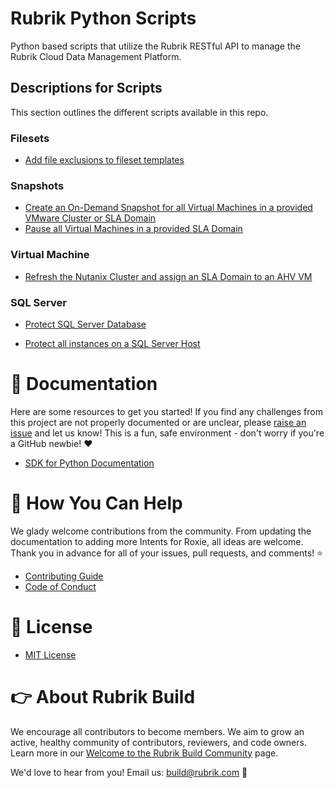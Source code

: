 # Rubrik Python Scripts

Python based scripts that utilize the Rubrik RESTful API to manage the Rubrik Cloud Data Management Platform.

## Descriptions for Scripts

This section outlines the different scripts available in this repo. 

### Filesets

* [Add file exclusions to fileset templates](https://github.com/rubrik-devops/python-scripts/blob/master/Fileset/add_exclusion_to_fileset.py)

### Snapshots

* [Create an On-Demand Snapshot for all Virtual Machines in a provided VMware Cluster or SLA Domain](https://github.com/rubrik-devops/python-scripts/blob/master/Snapshot/on_demand_snapshot_by_cluster_or_sla.py)
* [Pause all Virtual Machines in a provided SLA Domain](https://github.com/rubrik-devops/python-scripts/blob/master/Snapshot/pause_snapshot.py)

### Virtual Machine

* [Refresh the Nutanix Cluster and assign an SLA Domain to an AHV VM](https://github.com/rubrik-devops/python-scripts/blob/master/Virtual%20Machine/nutanix_assign_sla.py)

### SQL Server

* [Protect SQL Server Database](https://github.com/rubrik-devops/python-scripts/blob/master/SQL%20Server/protect_sql_db.py)

* [Protect all instances on a SQL Server Host](https://github.com/rubrik-devops/python-scripts/blob/master/SQL%20Server/protect_sql_host.py)

# :blue_book: Documentation 

Here are some resources to get you started! If you find any challenges from this project are not properly documented or are unclear, please [raise an issue](https://github.com/rubrikinc/rubrik-scripts-for-python/issues/new/choose) and let us know! This is a fun, safe environment - don't worry if you're a GitHub newbie! :heart:

* [SDK for Python Documentation](https://rubrik.gitbook.io/rubrik-sdk-for-python/)

# :muscle: How You Can Help

We glady welcome contributions from the community. From updating the documentation to adding more Intents for Roxie, all ideas are welcome. Thank you in advance for all of your issues, pull requests, and comments! :star:

* [Contributing Guide](CONTRIBUTING.md)
* [Code of Conduct](CODE_OF_CONDUCT.md)

# :pushpin: License

* [MIT License](LICENSE)

# :point_right: About Rubrik Build

We encourage all contributors to become members. We aim to grow an active, healthy community of contributors, reviewers, and code owners. Learn more in our [Welcome to the Rubrik Build Community](https://github.com/rubrikinc/welcome-to-rubrik-build) page.

We'd  love to hear from you! Email us: build@rubrik.com :love_letter:
